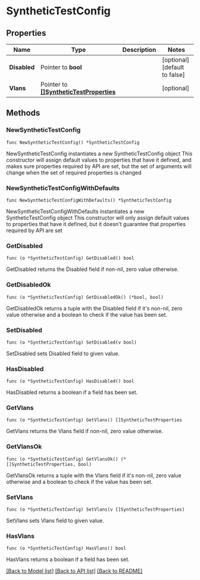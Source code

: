 # SyntheticTestConfig

## Properties

Name | Type | Description | Notes
------------ | ------------- | ------------- | -------------
**Disabled** | Pointer to **bool** |  | [optional] [default to false]
**Vlans** | Pointer to [**[]SyntheticTestProperties**](SyntheticTestProperties.md) |  | [optional] 

## Methods

### NewSyntheticTestConfig

`func NewSyntheticTestConfig() *SyntheticTestConfig`

NewSyntheticTestConfig instantiates a new SyntheticTestConfig object
This constructor will assign default values to properties that have it defined,
and makes sure properties required by API are set, but the set of arguments
will change when the set of required properties is changed

### NewSyntheticTestConfigWithDefaults

`func NewSyntheticTestConfigWithDefaults() *SyntheticTestConfig`

NewSyntheticTestConfigWithDefaults instantiates a new SyntheticTestConfig object
This constructor will only assign default values to properties that have it defined,
but it doesn't guarantee that properties required by API are set

### GetDisabled

`func (o *SyntheticTestConfig) GetDisabled() bool`

GetDisabled returns the Disabled field if non-nil, zero value otherwise.

### GetDisabledOk

`func (o *SyntheticTestConfig) GetDisabledOk() (*bool, bool)`

GetDisabledOk returns a tuple with the Disabled field if it's non-nil, zero value otherwise
and a boolean to check if the value has been set.

### SetDisabled

`func (o *SyntheticTestConfig) SetDisabled(v bool)`

SetDisabled sets Disabled field to given value.

### HasDisabled

`func (o *SyntheticTestConfig) HasDisabled() bool`

HasDisabled returns a boolean if a field has been set.

### GetVlans

`func (o *SyntheticTestConfig) GetVlans() []SyntheticTestProperties`

GetVlans returns the Vlans field if non-nil, zero value otherwise.

### GetVlansOk

`func (o *SyntheticTestConfig) GetVlansOk() (*[]SyntheticTestProperties, bool)`

GetVlansOk returns a tuple with the Vlans field if it's non-nil, zero value otherwise
and a boolean to check if the value has been set.

### SetVlans

`func (o *SyntheticTestConfig) SetVlans(v []SyntheticTestProperties)`

SetVlans sets Vlans field to given value.

### HasVlans

`func (o *SyntheticTestConfig) HasVlans() bool`

HasVlans returns a boolean if a field has been set.


[[Back to Model list]](../README.md#documentation-for-models) [[Back to API list]](../README.md#documentation-for-api-endpoints) [[Back to README]](../README.md)



